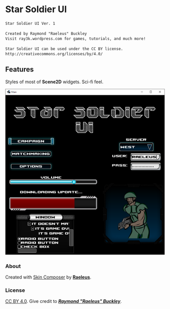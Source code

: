 # Star Soldier UI

    Star Soldier UI Ver. 1
    
    Created by Raymond "Raeleus" Buckley
    Visit ray3k.wordpress.com for games, tutorials, and much more!
    
    Star Soldier UI can be used under the CC BY license.
    http://creativecommons.org/licenses/by/4.0/

## Features
Styles of most of **Scene2D** widgets. Sci-fi feel.

![Star Soldier](preview.png)

### About
Created with [Skin Composer](https://github.com/raeleus/skin-composer) by [**Raeleus**](https://ray3k.wordpress.com/artwork/star-soldier-ui-skin-for-libgdx/).

### License
[CC BY 4.0](http://creativecommons.org/licenses/by/4.0/). Give credit to [***Raymond "Raeleus" Buckley***](https://ray3k.wordpress.com/software/skin-composer-for-libgdx/).
